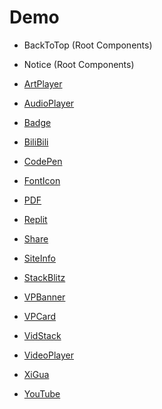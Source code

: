 # Demo

- BackToTop (Root Components)

- Notice (Root Components)

- [ArtPlayer](art-player.md)

- [AudioPlayer](audio-player.md)

- [Badge](badge.md)

- [BiliBili](bili-bili.md)

- [CodePen](code-pen.md)

- [FontIcon](font-icon.md)

- [PDF](pdf.md)

- [Replit](repl-it.md)

- [Share](share.md)

- [SiteInfo](site-info.md)

- [StackBlitz](stack-blitz.md)

- [VPBanner](vp-banner.md)

- [VPCard](vp-card.md)

- [VidStack](vid-stack.md)

- [VideoPlayer](video-player.md)

- [XiGua](xi-gua.md)

- [YouTube](you-tube.md)
